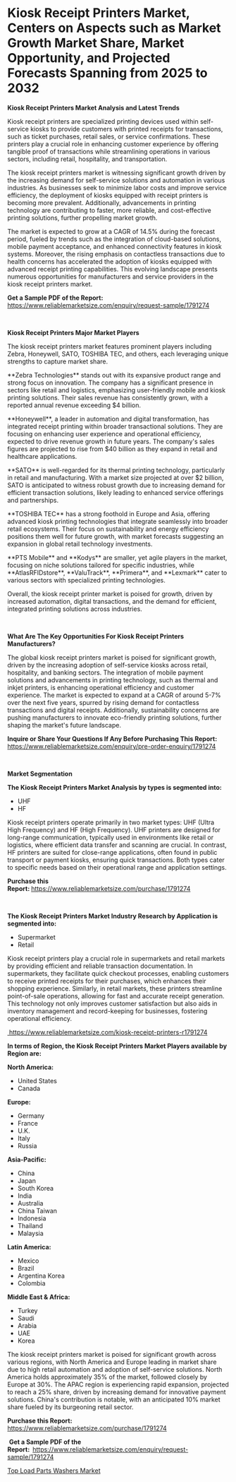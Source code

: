 <p><h1>Kiosk Receipt Printers Market, Centers on Aspects such as Market Growth Market Share, Market Opportunity, and Projected Forecasts Spanning from 2025 to 2032</h1></p><p><strong>Kiosk Receipt Printers Market Analysis and Latest Trends</strong></p>
<p><p>Kiosk receipt printers are specialized printing devices used within self-service kiosks to provide customers with printed receipts for transactions, such as ticket purchases, retail sales, or service confirmations. These printers play a crucial role in enhancing customer experience by offering tangible proof of transactions while streamlining operations in various sectors, including retail, hospitality, and transportation.</p><p>The kiosk receipt printers market is witnessing significant growth driven by the increasing demand for self-service solutions and automation in various industries. As businesses seek to minimize labor costs and improve service efficiency, the deployment of kiosks equipped with receipt printers is becoming more prevalent. Additionally, advancements in printing technology are contributing to faster, more reliable, and cost-effective printing solutions, further propelling market growth.</p><p>The market is expected to grow at a CAGR of 14.5% during the forecast period, fueled by trends such as the integration of cloud-based solutions, mobile payment acceptance, and enhanced connectivity features in kiosk systems. Moreover, the rising emphasis on contactless transactions due to health concerns has accelerated the adoption of kiosks equipped with advanced receipt printing capabilities. This evolving landscape presents numerous opportunities for manufacturers and service providers in the kiosk receipt printers market.</p></p>
<p><strong>Get a Sample PDF of the Report:&nbsp;</strong> <a href="https://www.reliablemarketsize.com/enquiry/request-sample/1791274?utm_campaign=2278&utm_medium=2&utm_source=Github&utm_content=ia&utm_term=18022025&utm_id=kiosk-receipt-printers">https://www.reliablemarketsize.com/enquiry/request-sample/1791274</a></p>
<p>&nbsp;</p>
<p><strong>Kiosk Receipt Printers Major Market Players</strong></p>
<p><p>The kiosk receipt printers market features prominent players including Zebra, Honeywell, SATO, TOSHIBA TEC, and others, each leveraging unique strengths to capture market share. </p><p>**Zebra Technologies** stands out with its expansive product range and strong focus on innovation. The company has a significant presence in sectors like retail and logistics, emphasizing user-friendly mobile and kiosk printing solutions. Their sales revenue has consistently grown, with a reported annual revenue exceeding $4 billion.</p><p>**Honeywell**, a leader in automation and digital transformation, has integrated receipt printing within broader transactional solutions. They are focusing on enhancing user experience and operational efficiency, expected to drive revenue growth in future years. The company's sales figures are projected to rise from $40 billion as they expand in retail and healthcare applications.</p><p>**SATO** is well-regarded for its thermal printing technology, particularly in retail and manufacturing. With a market size projected at over $2 billion, SATO is anticipated to witness robust growth due to increasing demand for efficient transaction solutions, likely leading to enhanced service offerings and partnerships.</p><p>**TOSHIBA TEC** has a strong foothold in Europe and Asia, offering advanced kiosk printing technologies that integrate seamlessly into broader retail ecosystems. Their focus on sustainability and energy efficiency positions them well for future growth, with market forecasts suggesting an expansion in global retail technology investments.</p><p>**PTS Mobile** and **Kodys** are smaller, yet agile players in the market, focusing on niche solutions tailored for specific industries, while **AtlasRFIDstore**, **ValuTrack**, **Primera**, and **Lexmark** cater to various sectors with specialized printing technologies.</p><p>Overall, the kiosk receipt printer market is poised for growth, driven by increased automation, digital transactions, and the demand for efficient, integrated printing solutions across industries.</p></p>
<p>&nbsp;</p>
<p><strong>What Are The Key Opportunities For Kiosk Receipt Printers Manufacturers?</strong></p>
<p><p>The global kiosk receipt printers market is poised for significant growth, driven by the increasing adoption of self-service kiosks across retail, hospitality, and banking sectors. The integration of mobile payment solutions and advancements in printing technology, such as thermal and inkjet printers, is enhancing operational efficiency and customer experience. The market is expected to expand at a CAGR of around 5-7% over the next five years, spurred by rising demand for contactless transactions and digital receipts. Additionally, sustainability concerns are pushing manufacturers to innovate eco-friendly printing solutions, further shaping the market's future landscape.</p></p>
<p><strong>Inquire or Share Your Questions If Any Before Purchasing This Report:</strong> <a href="https://www.reliablemarketsize.com/enquiry/pre-order-enquiry/1791274?utm_campaign=2278&utm_medium=2&utm_source=Github&utm_content=ia&utm_term=18022025&utm_id=kiosk-receipt-printers">https://www.reliablemarketsize.com/enquiry/pre-order-enquiry/1791274</a></p>
<p>&nbsp;</p>
<p><strong>Market Segmentation</strong></p>
<p><strong>The Kiosk Receipt Printers Market Analysis by types is segmented into:</strong></p>
<p><ul><li>UHF</li><li>HF</li></ul></p>
<p><p>Kiosk receipt printers operate primarily in two market types: UHF (Ultra High Frequency) and HF (High Frequency). UHF printers are designed for long-range communication, typically used in environments like retail or logistics, where efficient data transfer and scanning are crucial. In contrast, HF printers are suited for close-range applications, often found in public transport or payment kiosks, ensuring quick transactions. Both types cater to specific needs based on their operational range and application settings.</p></p>
<p><strong>Purchase this Report:&nbsp;</strong><a href="https://www.reliablemarketsize.com/purchase/1791274?utm_campaign=2278&utm_medium=2&utm_source=Github&utm_content=ia&utm_term=18022025&utm_id=kiosk-receipt-printers">https://www.reliablemarketsize.com/purchase/1791274</a></p>
<p>&nbsp;</p>
<p><strong>The Kiosk Receipt Printers Market Industry Research by Application is segmented into:</strong></p>
<p><ul><li>Supermarket</li><li>Retail</li></ul></p>
<p><p>Kiosk receipt printers play a crucial role in supermarkets and retail markets by providing efficient and reliable transaction documentation. In supermarkets, they facilitate quick checkout processes, enabling customers to receive printed receipts for their purchases, which enhances their shopping experience. Similarly, in retail markets, these printers streamline point-of-sale operations, allowing for fast and accurate receipt generation. This technology not only improves customer satisfaction but also aids in inventory management and record-keeping for businesses, fostering operational efficiency.</p></p>
<p><a href="https://www.reliablemarketsize.com/kiosk-receipt-printers-r1791274?utm_campaign=2278&utm_medium=2&utm_source=Github&utm_content=ia&utm_term=18022025&utm_id=kiosk-receipt-printers">&nbsp;https://www.reliablemarketsize.com/kiosk-receipt-printers-r1791274</a></p>
<p><strong>In terms of Region, the Kiosk Receipt Printers Market Players available by Region are:</strong></p>
<p>
    <p> <strong> North America: </strong>
        <ul>
            <li>United States</li>
            <li>Canada</li>
        </ul>
        </p> 
    <p> <strong> Europe: </strong>
        <ul>
            <li>Germany</li>
            <li>France</li>
            <li>U.K.</li>
            <li>Italy</li>
            <li>Russia</li>
        </ul>
        </p> 
    <p> <strong> Asia-Pacific: </strong>
        <ul>
            <li>China</li>
            <li>Japan</li>
            <li>South Korea</li>
            <li>India</li>
            <li>Australia</li>
            <li>China Taiwan</li>
            <li>Indonesia</li>
            <li>Thailand</li>
            <li>Malaysia</li>
        </ul>
        </p> 
    <p> <strong> Latin America: </strong>
        <ul>
            <li>Mexico</li>
            <li>Brazil</li>
            <li>Argentina Korea</li>
            <li>Colombia</li>
        </ul>
        </p> 
    <p> <strong> Middle East & Africa: </strong>
        <ul>
            <li>Turkey</li>
            <li>Saudi</li>
            <li>Arabia</li>
            <li>UAE</li>
            <li>Korea</li>
        </ul>
    </p>
    </p>
<p><p>The kiosk receipt printers market is poised for significant growth across various regions, with North America and Europe leading in market share due to high retail automation and adoption of self-service solutions. North America holds approximately 35% of the market, followed closely by Europe at 30%. The APAC region is experiencing rapid expansion, projected to reach a 25% share, driven by increasing demand for innovative payment solutions. China's contribution is notable, with an anticipated 10% market share fueled by its burgeoning retail sector.</p></p>
<p><strong>Purchase this Report: </strong><a href="https://www.reliablemarketsize.com/purchase/1791274?utm_campaign=2278&utm_medium=2&utm_source=Github&utm_content=ia&utm_term=18022025&utm_id=kiosk-receipt-printers">https://www.reliablemarketsize.com/purchase/1791274</a></p>
<p>&nbsp;<strong>Get a Sample PDF of the Report:&nbsp;&nbsp;</strong><a href="https://www.reliablemarketsize.com/enquiry/request-sample/1791274?utm_campaign=2278&utm_medium=2&utm_source=Github&utm_content=ia&utm_term=18022025&utm_id=kiosk-receipt-printers">https://www.reliablemarketsize.com/enquiry/request-sample/1791274</a></p>
<p><strong></strong></p>
<p><p><a href="https://github.com/sholympia197070/Market-Research-Report-List-1/blob/main/top-load-parts-washers-market.md?utm_campaign=2278&utm_medium=2&utm_source=Github&utm_content=ia&utm_term=18022025&utm_id=kiosk-receipt-printers">Top Load Parts Washers Market</a></p></p>